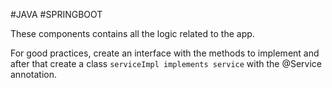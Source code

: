 #JAVA #SPRINGBOOT 

These components contains all the logic related to the app.

For good practices, create an interface with the methods to implement and after that create a class `serviceImpl implements service` with the @Service annotation.

